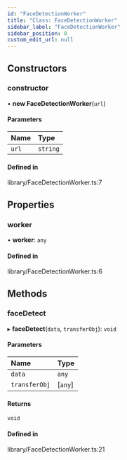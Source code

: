 ```yaml
---
id: "FaceDetectionWorker"
title: "Class: FaceDetectionWorker"
sidebar_label: "FaceDetectionWorker"
sidebar_position: 0
custom_edit_url: null
---
```


## Constructors

### constructor

• **new FaceDetectionWorker**(`url`)

#### Parameters

| Name | Type |
| :------ | :------ |
| `url` | `string` |

#### Defined in

library/FaceDetectionWorker.ts:7

## Properties

### worker

• **worker**: `any`

#### Defined in

library/FaceDetectionWorker.ts:6

## Methods

### faceDetect

▸ **faceDetect**(`data`, `transferObj`): `void`

#### Parameters

| Name | Type |
| :------ | :------ |
| `data` | `any` |
| `transferObj` | [`any`] |

#### Returns

`void`

#### Defined in

library/FaceDetectionWorker.ts:21
